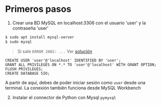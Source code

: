 # Primeros pasos

1. Crear una BD MySQL en localhost:3306 con el usuario 'user' y la contraseña 'user'

````bash
$ sudo apt install mysql-server
$ sudo mysql
````

> Si sale ``ERROR 2002: ...`` Ver [solución](https://www.digitalocean.com/community/questions/mysql-can-t-connect-to-local-mysql-server-through-socket-var-run-mysqld-mysqld-sock-2)


````mySQL
CREATE USER 'user'@'localhost' IDENTIFIED BY 'user';
GRANT ALL PRIVILEGES ON *.* TO 'user'@'localhost' WITH GRANT OPTION;
FLUSH PRIVILEGES;
CREATE DATABASE SIO;
````

A partir de aquí, debes de poder iniciar sesión como ``user`` desde una terminal. La conexión también funciona desde MySQL Workbench

2. Instalar el connector de Python con Mysql ``pymysql``